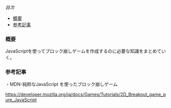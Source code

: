 *目次*
* [概要](#概要)
* [参考記事](#参考記事)

### 概要

JavaScriptを使ってブロック崩しゲームを作成するのに必要な知識をまとめていく。

### 参考記事

・MDN-純粋なJavaScript を使ったブロック崩しゲーム

https://developer.mozilla.org/ja/docs/Games/Tutorials/2D_Breakout_game_pure_JavaScript



